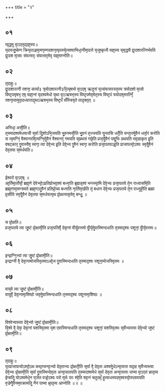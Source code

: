 +++
title = "२"

+++
## ०१
व्यृद्धमु वा᳘ऽएत᳘द्यज्ञ᳘स्य॥  
य᳘दयजु᳘ष्केण क्रिय᳘तऽइमा᳘मगृम्णन्रशना᳘मृतस्ये᳘त्यश्वाभिधा᳘नीमा᳘दत्ते य᳘जुष्कृत्यै यज्ञ᳘स्य स᳘मृद्ध्यै द्वा᳘दशारत्निर्भवति द्वा᳘दश मा᳘साः संवत्सरः᳘ संवत्सर᳘मेव᳘ यज्ञ᳘माप्नोति॥  
## ०२
त᳘दाहुः॥  
द्वा᳘दशारत्नी रशना᳘ कार्या३ त्र᳘योदशारत्नी३रि᳘त्यृषभो वा᳘ऽएष᳘ ऋतूनां य᳘त्संवत्सरस्त᳘स्य त्रयोदशो मा᳘सो विष्ट᳘पमृषभ᳘ एष᳘ यज्ञा᳘नां य᳘दश्वमेधो य᳘था वा᳘ऽऋषभ᳘स्य विष्ट᳘पमेव᳘मेत᳘स्य विष्ट᳘पं त्रयोदश᳘मरत्निँ᳘ रशना᳘यामुपा᳘दध्यात्तद्य᳘थऽऋषभ᳘स्य विष्ट᳘पँ सँस्त्रिय᳘ते तादृक्त᳘त् ॥  
## ०३
अभिधा᳘ असी᳘ति॥  
त᳘स्मादश्वमेधयाजी स᳘र्वा दिॗशोऽभि᳘जयति भु᳘वनमसी᳘ति भु᳘वनं त᳘ज्जयति यॗन्तासि धर्ते᳘ति यन्ता᳘रमेॗवैनं धर्ता᳘रं करोति स त्व᳘मग्निं᳘ वैश्वानरमि᳘त्यग्नि᳘मेॗवैनं वैश्वानरं᳘ गमयति स᳘प्रथसं गछे᳘ति प्रज᳘यैॗवैनं पशु᳘भिः प्रथयति स्वा᳘हाकृत इ᳘ति वषट्कार᳘ एॗवास्यैष᳘ स्वगा᳘ त्वा देवे᳘भ्य इ᳘ति देवे᳘भ्य एॗवैनं स्वगा᳘ करोति प्रजा᳘पतयऽइ᳘ति प्राजापत्यो᳘ऽश्वः स्व᳘यैॗवैनं देव᳘तया स᳘मर्धयति॥  
## ०४
ईश्वरो वा᳘ऽएषः᳟ ॥  
आ᳘र्तिमा᳘र्तोर्यो᳘ ब्रह्म᳘णे देवेभ्यो᳘ऽप्रतिप्रोच्या᳘श्वं बध्ना᳘ति ब्र᳘ह्मन्न᳘श्वं भन्त्स्या᳘मि देवे᳘भ्यः प्रजा᳘पतये ते᳘न राध्यासमि᳘ति ब्रह्मा᳘णमा᳘मन्त्रयते ब्रह्म᳘णऽएॗवैनं प्रतिप्रो᳘च्य बध्नाति ना᳘र्तिमा᳘र्छति तं᳘ बधान देवे᳘भ्यः प्रजा᳘पतये ते᳘न राध्नुही᳘ति ब्रह्मा प्र᳘सौति स्व᳘यैॗवैनं देव᳘तया स᳘मर्धयत्य᳘थ प्रो᳘क्षत्यसा᳘वेव᳘ बन्धुः᳟ ॥  
## ०५
स प्रो᳘क्षति॥  
प्रजा᳘पतये त्वा जु᳘ष्टं प्रो᳘क्षामी᳘ति प्रजा᳘पतिर्वै᳘ देवा᳘नां वीर्यॗवत्तमो वीॗर्य᳘मेॗवास्मिन्दधाति त᳘स्माद᳘श्वः पशूनां᳘ वीॗर्य᳘वत्तमः॥  
## ०६
इन्द्राग्नि᳘भ्यां त्वा जु᳘ष्टं प्रो᳘क्षामी᳘ति॥  
इन्द्राग्नी वै᳘ देवा᳘नामोजस्वि᳘तमाऽओ᳘ज एॗवास्मिन्दधाति त᳘स्माद᳘श्वः पशूना᳘मोजस्वि᳘तमः ॥  
## ०७
वाय᳘वे त्वा जु᳘ष्टं प्रो᳘क्षामी᳘ति॥  
वायुर्वै᳘ देवा᳘नामा᳘शिष्ठो जव᳘मेॗवास्मिन्दधाति त᳘स्माद᳘श्वः पशूनामा᳘शिष्ठः ॥  
## ०८
विश्वेभ्यस्त्वा देवे᳘भ्यो जु᳘ष्टं प्रो᳘क्षामी᳘ति॥  
वि᳘श्वे वै᳘ देवा᳘ देवा᳘नां यशस्वि᳘तमा य᳘श एवास्मिन्दधाति त᳘स्माद᳘श्वः पशूनां᳘ यशस्वि᳘तमः स᳘र्वेभ्यस्त्वा देवे᳘भ्यो जुष्टं प्रो᳘क्षामी᳘ति॥  
## ०९
त᳘दाहुः॥  
य᳘त्प्राजापत्योऽश्वो᳘ऽथ कथा᳘प्यन्या᳘भ्यो देव᳘ताभ्यः प्रो᳘क्षती᳘ति स᳘र्वा वै᳘ देव᳘ता अश्वमेॗधेऽन्वा᳘यत्ता यदा᳘ह स᳘र्वेभ्यस्त्वा देवे᳘भ्यः प्रो᳘क्षामी᳘ति स᳘र्वा एॗवास्मिन्देव᳘ता अन्वा᳘यातयति त᳘स्मादश्वमेधे स᳘र्वा देव᳘ता अन्वा᳘यत्ताः पाप्मा वा᳘ऽएतं भ्रातृव्य ईप्सतिॗ योऽश्वमेधे᳘न य᳘जेत वज्रो᳘ऽश्वः परो म᳘र्तः परः श्वे᳘ति श्वा᳘नं चतुरक्षँ᳘ हॗत्वाधस्पदम᳘श्वस्यो᳘पप्लावयति व᳘ज्रेणैॗवैनम᳘वक्रामतिॗ नैनं पाप्मा भ्रा᳘तृव्य आप्नोति ॥ २ ॥
